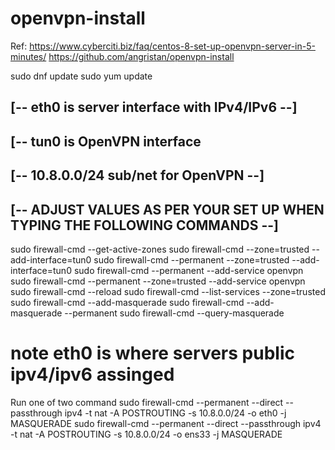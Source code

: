 openvpn-install
==============

Ref:
https://www.cyberciti.biz/faq/centos-8-set-up-openvpn-server-in-5-minutes/
https://github.com/angristan/openvpn-install

sudo dnf update
sudo yum update

## [-- eth0 is server interface with IPv4/IPv6 --] ##
## [-- tun0 is OpenVPN interface ##
## [-- 10.8.0.0/24 sub/net for OpenVPN --] ##
## [-- ADJUST VALUES AS PER YOUR SET UP WHEN TYPING THE FOLLOWING COMMANDS --] ##
sudo firewall-cmd --get-active-zones
sudo firewall-cmd --zone=trusted --add-interface=tun0
sudo firewall-cmd --permanent --zone=trusted --add-interface=tun0
sudo firewall-cmd --permanent --add-service openvpn
sudo firewall-cmd --permanent --zone=trusted --add-service openvpn
sudo firewall-cmd --reload
sudo firewall-cmd --list-services --zone=trusted
sudo firewall-cmd --add-masquerade
sudo firewall-cmd --add-masquerade --permanent
sudo firewall-cmd --query-masquerade
# note eth0 is where servers public ipv4/ipv6 assinged #

Run one of two command
sudo firewall-cmd --permanent --direct --passthrough ipv4 -t nat -A POSTROUTING -s 10.8.0.0/24 -o eth0 -j MASQUERADE
sudo firewall-cmd --permanent --direct --passthrough ipv4 -t nat -A POSTROUTING -s 10.8.0.0/24 -o ens33 -j MASQUERADE
